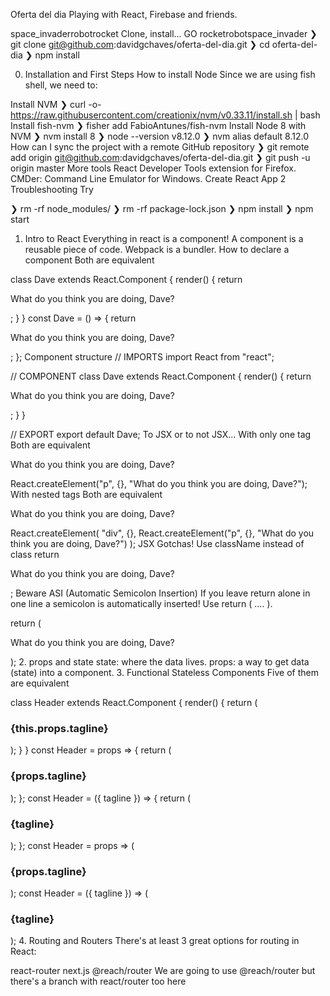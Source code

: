 Oferta del dia
Playing with React, Firebase and friends.

space_invaderrobotrocket Clone, install... GO rocketrobotspace_invader
❯ git clone git@github.com:davidgchaves/oferta-del-dia.git
❯ cd oferta-del-dia
❯ npm install

0. Installation and First Steps
   How to install Node
   Since we are using fish shell, we need to:

Install NVM
❯ curl -o- https://raw.githubusercontent.com/creationix/nvm/v0.33.11/install.sh | bash
Install fish-nvm
❯ fisher add FabioAntunes/fish-nvm
Install Node 8 with NVM
❯ nvm install 8
❯ node --version
v8.12.0
❯ nvm alias default 8.12.0
How can I sync the project with a remote GitHub repository
❯ git remote add origin git@github.com:davidgchaves/oferta-del-dia.git
❯ git push -u origin master
More tools
React Developer Tools extension for Firefox.
CMDer: Command Line Emulator for Windows.
Create React App 2
Troubleshooting
Try

❯ rm -rf node_modules/
❯ rm -rf package-lock.json
❯ npm install
❯ npm start

1. Intro to React
   Everything in react is a component!
   A component is a reusable piece of code.
   Webpack is a bundler.
   How to declare a component
   Both are equivalent

class Dave extends React.Component {
render() {
return <p>What do you think you are doing, Dave?</p>;
}
}
const Dave = () => {
return <p>What do you think you are doing, Dave?</p>;
};
Component structure
// IMPORTS
import React from "react";

// COMPONENT
class Dave extends React.Component {
render() {
return <p>What do you think you are doing, Dave?</p>;
}
}

// EXPORT
export default Dave;
To JSX or to not JSX...
With only one tag
Both are equivalent

<p>What do you think you are doing, Dave?</p>
React.createElement("p", {}, "What do you think you are doing, Dave?");
With nested tags
Both are equivalent

<div>
  <p>What do you think you are doing, Dave?</p>
</div>
React.createElement(
  "div",
  {},
  React.createElement("p", {}, "What do you think you are doing, Dave?")
);
JSX Gotchas!
Use className instead of class
return <p className="my-class">What do you think you are doing, Dave?</p>;
Beware ASI (Automatic Semicolon Insertion)
If you leave return alone in one line a semicolon is automatically inserted! Use return ( .... ).

return (

  <div>
    <p className="my-class">What do you think you are doing, Dave?</p>
  </div>
);
2. props and state
state: where the data lives.
props: a way to get data (state) into a component.
3. Functional Stateless Components
Five of them are equivalent

class Header extends React.Component {
render() {
return (
<h3 className="tagline">
<span>{this.props.tagline}</span>
</h3>
);
}
}
const Header = props => {
return (
<h3 className="tagline">
<span>{props.tagline}</span>
</h3>
);
};
const Header = ({ tagline }) => {
return (
<h3 className="tagline">
<span>{tagline}</span>
</h3>
);
};
const Header = props => (

  <h3 className="tagline">
    <span>{props.tagline}</span>
  </h3>
);
const Header = ({ tagline }) => (
  <h3 className="tagline">
    <span>{tagline}</span>
  </h3>
);
4. Routing and Routers
There's at least 3 great options for routing in React:

react-router
next.js
@reach/router
We are going to use @reach/router but there's a branch with react/router too here
